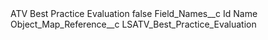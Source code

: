 <?xml version="1.0" encoding="UTF-8"?>
<CustomMetadata xmlns="http://soap.sforce.com/2006/04/metadata" xmlns:xsi="http://www.w3.org/2001/XMLSchema-instance" xmlns:xsd="http://www.w3.org/2001/XMLSchema">
    <label>ATV Best Practice Evaluation</label>
    <protected>false</protected>
    <values>
        <field>Field_Names__c</field>
        <value xsi:type="xsd:string">Id
Name</value>
    </values>
    <values>
        <field>Object_Map_Reference__c</field>
        <value xsi:type="xsd:string">LSATV_Best_Practice_Evaluation</value>
    </values>
</CustomMetadata>
